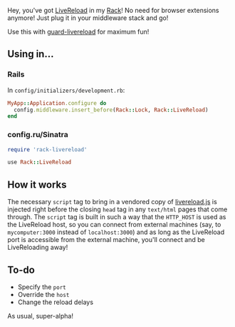 Hey, you've got [LiveReload](http://www.livereload.com/) in my [Rack](http://rack.rubyforge.org/)!
No need for browser extensions anymore! Just plug it in your middleware stack and go!

Use this with [guard-livereload](http://github.com/guard/guard-livereload) for maximum fun!

## Using in...

### Rails

In `config/initializers/development.rb`:

``` ruby
MyApp::Application.configure do
  config.middleware.insert_before(Rack::Lock, Rack::LiveReload)
end
```

### config.ru/Sinatra

``` ruby
require 'rack-livereload'

use Rack::LiveReload
```

## How it works

The necessary `script` tag to bring in a vendored copy of [livereload.js](https://github.com/livereload/livereload-js) is
injected right before the closing `head` tag in any `text/html` pages that come through. The `script` tag is built in
such a way that the `HTTP_HOST` is used as the LiveReload host, so you can connect from external machines (say, to
`mycomputer:3000` instead of `localhost:3000`) and as long as the LiveReload port is accessible from the external machine,
you'll connect and be LiveReloading away!

## To-do

* Specify the `port`
* Override the `host`
* Change the reload delays

As usual, super-alpha!

